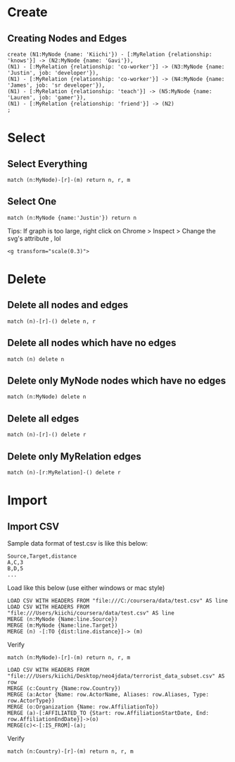 # Create

## Creating Nodes and Edges

```
create (N1:MyNode {name: 'Kiichi'}) - [:MyRelation {relationship: 'knows'}] -> (N2:MyNode {name: 'Gavi'}),
(N1) - [:MyRelation {relationship: 'co-worker'}] -> (N3:MyNode {name: 'Justin', job: 'developer'}),
(N1) - [:MyRelation {relationship: 'co-worker'}] -> (N4:MyNode {name: 'James', job: 'sr developer'}),
(N1) - [:MyRelation {relationship: 'teach'}] -> (N5:MyNode {name: 'Lauren', job: 'gamer'}),
(N1) - [:MyRelation {relationship: 'friend'}] -> (N2)
;
```
# Select

## Select Everything

```
match (n:MyNode)-[r]-(m) return n, r, m
```

## Select One

```
match (n:MyNode {name:'Justin'}) return n
```

Tips: If graph is too large, right click on Chrome > Inspect > Change the svg's attribute , lol

```
<g transform="scale(0.3)"> 
```


# Delete

## Delete all nodes and edges

```
match (n)-[r]-() delete n, r
```


## Delete all nodes which have no edges

```
match (n) delete n
```


## Delete only MyNode nodes which have no edges

```
match (n:MyNode) delete n
```

## Delete all edges

```
match (n)-[r]-() delete r
```


## Delete only MyRelation edges

```
match (n)-[r:MyRelation]-() delete r
```

# Import

## Import CSV

Sample data format of test.csv is like this below:
```
Source,Target,distance
A,C,3
B,D,5
...
```

Load like this below (use either windows or mac style)
```
LOAD CSV WITH HEADERS FROM "file:///C:/coursera/data/test.csv" AS line
LOAD CSV WITH HEADERS FROM "file:///Users/kiichi/coursera/data/test.csv" AS line
MERGE (n:MyNode {Name:line.Source})
MERGE (m:MyNode {Name:line.Target})
MERGE (n) -[:TO {dist:line.distance}]-> (m)
```

Verify

```
match (n:MyNode)-[r]-(m) return n, r, m
```




```
LOAD CSV WITH HEADERS FROM "file:///Users/kiichi/Desktop/neo4jdata/terrorist_data_subset.csv" AS row
MERGE (c:Country {Name:row.Country})
MERGE (a:Actor {Name: row.ActorName, Aliases: row.Aliases, Type: row.ActorType})
MERGE (o:Organization {Name: row.AffiliationTo})
MERGE (a)-[:AFFILIATED_TO {Start: row.AffiliationStartDate, End: row.AffiliationEndDate}]->(o)
MERGE(c)<-[:IS_FROM]-(a);
```

Verify
```
match (n:Country)-[r]-(m) return n, r, m
```
